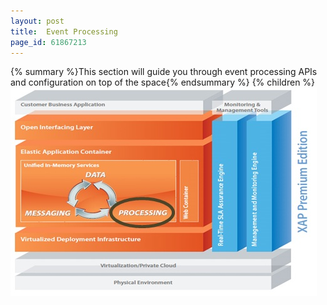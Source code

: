 ```yaml
---
layout: post
title:  Event Processing
page_id: 61867213
---
```


{% summary %}This section will guide you through event processing APIs and configuration on top of the space{% endsummary %}
{% children %}
![archi_proce.jpg](/attachment_files/archi_proce.jpg)
